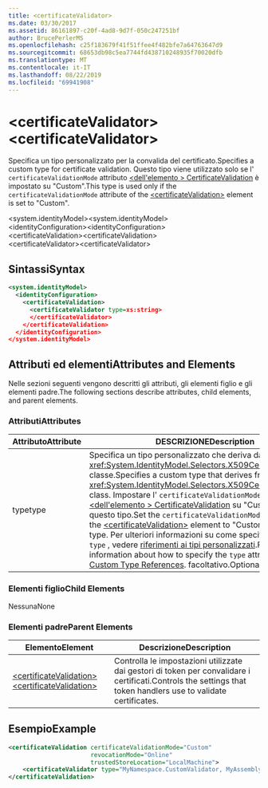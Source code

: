 ```yaml
---
title: <certificateValidator>
ms.date: 03/30/2017
ms.assetid: 86161897-c20f-4ad8-9d7f-050c247251bf
author: BrucePerlerMS
ms.openlocfilehash: c25f183679f41f51ffee4f482bfe7a64763647d9
ms.sourcegitcommit: 68653db98c5ea7744fd438710248935f70020dfb
ms.translationtype: MT
ms.contentlocale: it-IT
ms.lasthandoff: 08/22/2019
ms.locfileid: "69941908"
---
```

# <a name="certificatevalidator"></a><span data-ttu-id="dd092-101">\<certificateValidator></span><span class="sxs-lookup"><span data-stu-id="dd092-101">\<certificateValidator></span></span>
<span data-ttu-id="dd092-102">Specifica un tipo personalizzato per la convalida del certificato.</span><span class="sxs-lookup"><span data-stu-id="dd092-102">Specifies a custom type for certificate validation.</span></span> <span data-ttu-id="dd092-103">Questo tipo viene utilizzato solo se l' `certificateValidationMode` attributo [ \<dell'elemento > CertificateValidation](certificatevalidation.md) è impostato su "Custom".</span><span class="sxs-lookup"><span data-stu-id="dd092-103">This type is used only if the `certificateValidationMode` attribute of the [\<certificateValidation>](certificatevalidation.md) element is set to "Custom".</span></span>  
  
 <span data-ttu-id="dd092-104">\<system.identityModel></span><span class="sxs-lookup"><span data-stu-id="dd092-104">\<system.identityModel></span></span>  
<span data-ttu-id="dd092-105">\<identityConfiguration></span><span class="sxs-lookup"><span data-stu-id="dd092-105">\<identityConfiguration></span></span>  
<span data-ttu-id="dd092-106">\<certificateValidation></span><span class="sxs-lookup"><span data-stu-id="dd092-106">\<certificateValidation></span></span>  
<span data-ttu-id="dd092-107">\<certificateValidator></span><span class="sxs-lookup"><span data-stu-id="dd092-107">\<certificateValidator></span></span>  
  
## <a name="syntax"></a><span data-ttu-id="dd092-108">Sintassi</span><span class="sxs-lookup"><span data-stu-id="dd092-108">Syntax</span></span>  
  
```xml  
<system.identityModel>  
  <identityConfiguration>  
    <certificateValidation>  
      <certificateValidator type=xs:string>  
      </certificateValidator>  
    </certificateValidation>  
  </identityConfiguration>  
</system.identityModel>  
```  
  
## <a name="attributes-and-elements"></a><span data-ttu-id="dd092-109">Attributi ed elementi</span><span class="sxs-lookup"><span data-stu-id="dd092-109">Attributes and Elements</span></span>  
 <span data-ttu-id="dd092-110">Nelle sezioni seguenti vengono descritti gli attributi, gli elementi figlio e gli elementi padre.</span><span class="sxs-lookup"><span data-stu-id="dd092-110">The following sections describe attributes, child elements, and parent elements.</span></span>  
  
### <a name="attributes"></a><span data-ttu-id="dd092-111">Attributi</span><span class="sxs-lookup"><span data-stu-id="dd092-111">Attributes</span></span>  
  
|<span data-ttu-id="dd092-112">Attributo</span><span class="sxs-lookup"><span data-stu-id="dd092-112">Attribute</span></span>|<span data-ttu-id="dd092-113">DESCRIZIONE</span><span class="sxs-lookup"><span data-stu-id="dd092-113">Description</span></span>|  
|---------------|-----------------|  
|<span data-ttu-id="dd092-114">type</span><span class="sxs-lookup"><span data-stu-id="dd092-114">type</span></span>|<span data-ttu-id="dd092-115">Specifica un tipo personalizzato che deriva dalla <xref:System.IdentityModel.Selectors.X509CertificateValidator> classe.</span><span class="sxs-lookup"><span data-stu-id="dd092-115">Specifies a custom type that derives from the <xref:System.IdentityModel.Selectors.X509CertificateValidator> class.</span></span> <span data-ttu-id="dd092-116">Impostare l' `certificateValidationMode` attributo [ \<dell'elemento > CertificateValidation](certificatevalidation.md) su "Custom" per usare questo tipo.</span><span class="sxs-lookup"><span data-stu-id="dd092-116">Set the `certificateValidationMode` attribute of the [\<certificateValidation>](certificatevalidation.md) element to "Custom" to use this type.</span></span> <span data-ttu-id="dd092-117">Per ulteriori informazioni su come specificare l'attributo `type` , vedere [riferimenti ai tipi personalizzati](../windows-workflow-foundation/index.md).</span><span class="sxs-lookup"><span data-stu-id="dd092-117">For more information about how to specify the `type` attribute, see [Custom Type References](../windows-workflow-foundation/index.md).</span></span> <span data-ttu-id="dd092-118">facoltativo.</span><span class="sxs-lookup"><span data-stu-id="dd092-118">Optional.</span></span>|  
  
### <a name="child-elements"></a><span data-ttu-id="dd092-119">Elementi figlio</span><span class="sxs-lookup"><span data-stu-id="dd092-119">Child Elements</span></span>  
 <span data-ttu-id="dd092-120">Nessuna</span><span class="sxs-lookup"><span data-stu-id="dd092-120">None</span></span>  
  
### <a name="parent-elements"></a><span data-ttu-id="dd092-121">Elementi padre</span><span class="sxs-lookup"><span data-stu-id="dd092-121">Parent Elements</span></span>  
  
|<span data-ttu-id="dd092-122">Elemento</span><span class="sxs-lookup"><span data-stu-id="dd092-122">Element</span></span>|<span data-ttu-id="dd092-123">Descrizione</span><span class="sxs-lookup"><span data-stu-id="dd092-123">Description</span></span>|  
|-------------|-----------------|  
|[<span data-ttu-id="dd092-124">\<certificateValidation></span><span class="sxs-lookup"><span data-stu-id="dd092-124">\<certificateValidation></span></span>](certificatevalidation.md)|<span data-ttu-id="dd092-125">Controlla le impostazioni utilizzate dai gestori di token per convalidare i certificati.</span><span class="sxs-lookup"><span data-stu-id="dd092-125">Controls the settings that token handlers use to validate certificates.</span></span>|  
  
## <a name="example"></a><span data-ttu-id="dd092-126">Esempio</span><span class="sxs-lookup"><span data-stu-id="dd092-126">Example</span></span>  
  
```xml  
<certificateValidation certificateValidationMode="Custom"  
                       revocationMode="Online"  
                       trustedStoreLocation="LocalMachine">  
    <certificateValidator type="MyNamespace.CustomValidator, MyAssembly" />    
</certificateValidation>        
```
